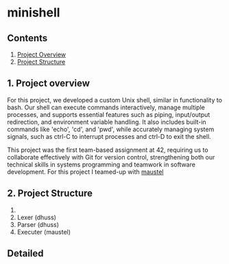 # minishell

## Contents

1. [Project Overview](#1-Project-overview)
2. [Project Structure](#2-Project-Structure)

## 1. Project overview

For this project, we developed a custom Unix shell, similar in functionality to bash. Our shell can execute commands interactively, manage multiple processes, and supports essential features such as piping, input/output redirection, and environment variable handling. It also includes built-in commands like 'echo', 'cd', and 'pwd', while accurately managing system signals, such as ctrl-C to interrupt processes and ctrl-D to exit the shell.

This project was the first team-based assignment at 42, requiring us to collaborate effectively with Git for version control, strengthening both our technical skills in systems programming and teamwork in software development. For this project I teamed-up with [maustel](https://github.com/maustel)

## 2. Project Structure

1. 
2. Lexer (dhuss)
3. Parser (dhuss)
4. Executer (maustel)

## Detailed
